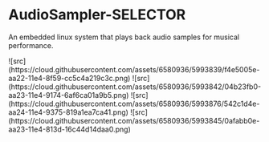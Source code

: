 # AudioSampler-SELECTOR
An embedded linux system that plays back audio samples for musical performance.
<p>
![src](https://cloud.githubusercontent.com/assets/6580936/5993839/f4e5005e-aa22-11e4-8f59-cc5c4a219c3c.png)
![src](https://cloud.githubusercontent.com/assets/6580936/5993842/04b23fb0-aa23-11e4-9174-6af6ca01a9b5.png)
![src](https://cloud.githubusercontent.com/assets/6580936/5993876/542c1d4e-aa24-11e4-9375-819a1ea7ca41.png)
![src](https://cloud.githubusercontent.com/assets/6580936/5993845/0afabb0e-aa23-11e4-813d-16c44d14daa0.png)

